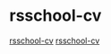 # rsschool-cv

[rsschool-cv](https://kalachyonok.github.io/rsschool-cv/cv)
[rsschool-cv](https://kalachyonok.github.io/rsschool-cv/)
